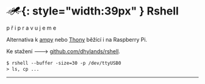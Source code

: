 # ![logo](img/logo_small.png){: style="width:39px" } Rshell

p ř i p r a v u j e m e

Alternativa k [ampy](/ampy) nebo [Thony](/thony) běžící i na Raspberry Pi.

Ke stažení 🡒 [github.com/dhylands/rshell](https://github.com/dhylands/rshell).

```
$ rshell --buffer -size=30 -p /dev/ttyUSB0
> ls, cp ...
```


---